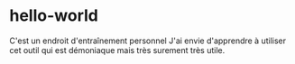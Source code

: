 # hello-world
C'est un endroit d'entraînement personnel
J'ai envie d'apprendre à utiliser cet outil qui est démoniaque mais très surement très utile.
